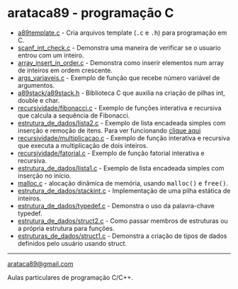 # arataca89  - programação C
- <a href="https://github.com/arataca89/C/blob/main/a89template.c">a89template.c</a> - Cria arquivos template (<tt>.c</tt> e <tt>.h</tt>) para programação em C.
- <a href="https://github.com/arataca89/C/blob/main/scanf_int_check.c">scanf_int_check.c</a> - Demonstra uma maneira de verificar se o usuario entrou com um inteiro.
- <a href="https://github.com/arataca89/C/blob/main/array_insert_in_order.c">array_insert_in_order.c</a> - Demonstra como inserir elementos num array de inteiros em ordem crescente.
- <a href="https://github.com/arataca89/C/blob/main/args_variaveis.c">args_variaveis.c</a> - Exemplo de função que recebe número variável de argumentos.
- <a href="https://github.com/arataca89/C/blob/main/a89stack/a89stack.h">a89stack/a89stack.h</a> - Biblioteca C que auxilia na criação de pilhas int, double e char.
- <a href="https://github.com/arataca89/C/blob/main/recursividade/fibonacci.c">recursividade/fibonacci.c</a> - Exemplo de funções interativa e recursiva que calcula a sequência de Fibonacci.
- <a href="https://github.com/arataca89/C/blob/main/estruturas_de_dados/lista2.c">estrutura_de_dados/lista2.c</a> - Exemplo de lista encadeada simples com inserção e remoção de itens. Para ver funcionando <a href="https://youtu.be/W6YaSkA2ecI">clique aqui</a>
- <a href="https://github.com/arataca89/C/blob/main/recursividade/multiplicacao.c">recursividade/multiplicacao.c</a> - Exemplo de função interativa e recursiva que executa a multiplicação de dois inteiros.
- <a href="https://github.com/arataca89/C/blob/main/recursividade/fatorial.c">recursividade/fatorial.c</a> - Exemplo de função fatorial interativa e recursiva.
- <a href="https://github.com/arataca89/C/blob/main/estruturas_de_dados/lista1.c">estrutura_de_dados/lista1.c</a> - Exemplo de lista encadeada simples com inserção no início.
- <a href="https://github.com/arataca89/C/blob/main/malloc.c">malloc.c</a> - alocação dinâmica de memória, usando <tt>malloc()</tt> e <tt>free()</tt>.
- <a href="https://github.com/arataca89/C/blob/main/estruturas_de_dados/stackint.c">estrutura_de_dados/stackint.c</a> - Implementação de uma pilha estática de inteiros.
- <a href="https://github.com/arataca89/C/blob/main/estruturas_de_dados/typedef.c">estrutura_de_dados/typedef.c</a> - Demonstra o uso da palavra-chave typedef.
- <a href="https://github.com/arataca89/C/blob/main/estruturas_de_dados/struct2.c">estrutura_de_dados/struct2.c</a> - Como passar membros de estruturas ou a própria estrutura para funções.
- <a href="https://github.com/arataca89/C/blob/main/estruturas_de_dados/struct1.c">estruturas_de_dados/struct1.c</a> - Demonstra a criação de tipos de dados definidos pelo usuário usando struct.

----------
arataca89@gmail.com

Aulas particulares de programação C/C++.
